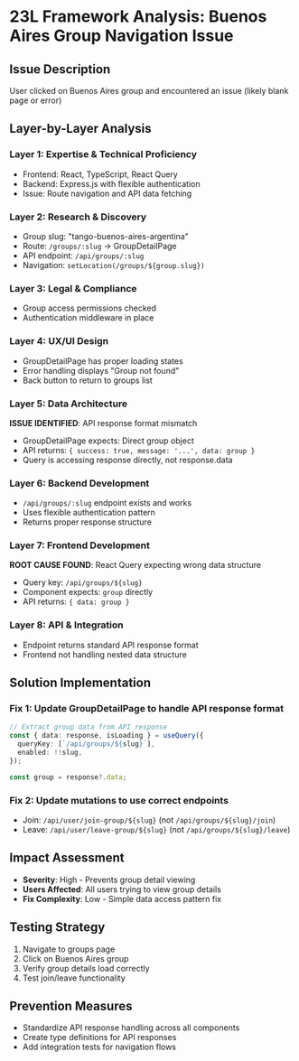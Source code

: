 # 23L Framework Analysis: Buenos Aires Group Navigation Issue

## Issue Description
User clicked on Buenos Aires group and encountered an issue (likely blank page or error)

## Layer-by-Layer Analysis

### Layer 1: Expertise & Technical Proficiency
- Frontend: React, TypeScript, React Query
- Backend: Express.js with flexible authentication
- Issue: Route navigation and API data fetching

### Layer 2: Research & Discovery
- Group slug: "tango-buenos-aires-argentina" 
- Route: `/groups/:slug` → GroupDetailPage
- API endpoint: `/api/groups/:slug`
- Navigation: `setLocation(/groups/${group.slug})`

### Layer 3: Legal & Compliance
- Group access permissions checked
- Authentication middleware in place

### Layer 4: UX/UI Design
- GroupDetailPage has proper loading states
- Error handling displays "Group not found"
- Back button to return to groups list

### Layer 5: Data Architecture
**ISSUE IDENTIFIED**: API response format mismatch
- GroupDetailPage expects: Direct group object
- API returns: `{ success: true, message: '...', data: group }`
- Query is accessing response directly, not response.data

### Layer 6: Backend Development
- `/api/groups/:slug` endpoint exists and works
- Uses flexible authentication pattern
- Returns proper response structure

### Layer 7: Frontend Development
**ROOT CAUSE FOUND**: React Query expecting wrong data structure
- Query key: `/api/groups/${slug}`
- Component expects: `group` directly
- API returns: `{ data: group }`

### Layer 8: API & Integration
- Endpoint returns standard API response format
- Frontend not handling nested data structure

## Solution Implementation

### Fix 1: Update GroupDetailPage to handle API response format
```typescript
// Extract group data from API response
const { data: response, isLoading } = useQuery({
  queryKey: [`/api/groups/${slug}`],
  enabled: !!slug,
});

const group = response?.data;
```

### Fix 2: Update mutations to use correct endpoints
- Join: `/api/user/join-group/${slug}` (not `/api/groups/${slug}/join`)
- Leave: `/api/user/leave-group/${slug}` (not `/api/groups/${slug}/leave`)

## Impact Assessment
- **Severity**: High - Prevents group detail viewing
- **Users Affected**: All users trying to view group details
- **Fix Complexity**: Low - Simple data access pattern fix

## Testing Strategy
1. Navigate to groups page
2. Click on Buenos Aires group
3. Verify group details load correctly
4. Test join/leave functionality

## Prevention Measures
- Standardize API response handling across all components
- Create type definitions for API responses
- Add integration tests for navigation flows